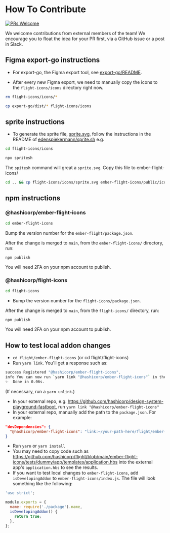 # How To Contribute

[![PRs Welcome](https://img.shields.io/badge/PRs-welcome-brightgreen.svg?style=flat-square)](http://makeapullrequest.com)

We welcome contributions from external members of the team! We encourage you to float the idea for your PR first, via a GitHub issue or a post in Slack.

## Figma export-go instructions

- For export-go, the Figma export tool, see [export-go/README](export-go/README.md).

- After every new Figma export, we need to manually copy the icons to the `flight-icons/icons` directory right now.

```bash
rm flight-icons/icons/*
```

```bash
cp export-go/dist/* flight-icons/icons
```

## sprite instructions

- To generate the sprite file, [sprite.svg](ember-flight-icons/public/icons/sprite.svg), follow the instructions in the README of [edenspiekermann/sprite.sh](https://github.com/edenspiekermann/sprite.sh) e.g.

```bash
cd flight-icons/icons
```

```bash
npx spritesh
```

The `spitesh` command will great a `sprite.svg`. Copy this file to ember-flight-icons/

```bash
cd .. && cp flight-icons/icons/sprite.svg ember-flight-icons/public/icons && cp flight-icons/icons/_catalog.json ember-flight-icons/public/icons
```

## npm instructions

### @hashicorp/ember-flight-icons

```bash
cd ember-flight-icons
```

Bump the version number for the `ember-flight/package.json`.

After the change is merged to `main`, from the `ember-flight-icons/` directory, run:

```bash
npm publish
```

You will need 2FA on your npm account to publish.

### @hashicorp/flight-icons

```bash
cd flight-icons
```

- Bump the version number for the `flight-icons/package.json`.

After the change is merged to `main`, from the `flight-icons/` directory, run:

```bash
npm publish
```

You will need 2FA on your npm account to publish.

## How to test local addon changes

- `cd flight/ember-flight-icons` (or cd flight/flight-icons)
- Run `yarn link`. You'll get a response such as:

```bash
success Registered "@hashicorp/ember-flight-icons".
info You can now run `yarn link "@hashicorp/ember-flight-icons"` in the projects where you want to use this package and it will be used instead.
✨  Done in 0.06s.
```

(If necessary, run a `yarn unlink`.)

- In your external repo, e.g. https://github.com/hashicorp/design-system-playground-fastboot, run `yarn link "@hashicorp/ember-flight-icons"`
- In your external repo, manually add the path to the `package.json`. For example:

```json
"devDependencies": {
  "@hashicorp/ember-flight-icons": "link:~/your-path-here/flight/ember-flight-icons",
}
```

- Run `yarn` or `yarn install`
- You may need to copy code such as https://github.com/hashicorp/flight/blob/main/ember-flight-icons/tests/dummy/app/templates/application.hbs into the external app's `application.hbs` to see the results.
- If you want to test local changes to `ember-flight-icons`, add `isDevelopingAddon` to `ember-flight-icons/index.js`. The file will look something like the following:

```js
'use strict';

module.exports = {
  name: require('./package').name,
  isDevelopingAddon() {
    return true;
  },
};
```
